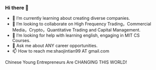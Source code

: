 ### Hi there 👋

<!-- - 🔭 I’m currently working on -->
- 🌱 I’m currently learning about creating diverse companies.
- 👯 I’m looking to collaborate on High Frequency Trading，Commercial Media，Crypto，Quantitative Trading and Capital Management.
- 🤔 I’m looking for help with learning english, engaging in MIT CS Courses.
- 💬 Ask me about ANY career opportunities.
- 📫 How to reach me:shaojintian99 AT gmail.com

Chinese Young Entrepreneurs Are CHANGING THIS WORLD!


